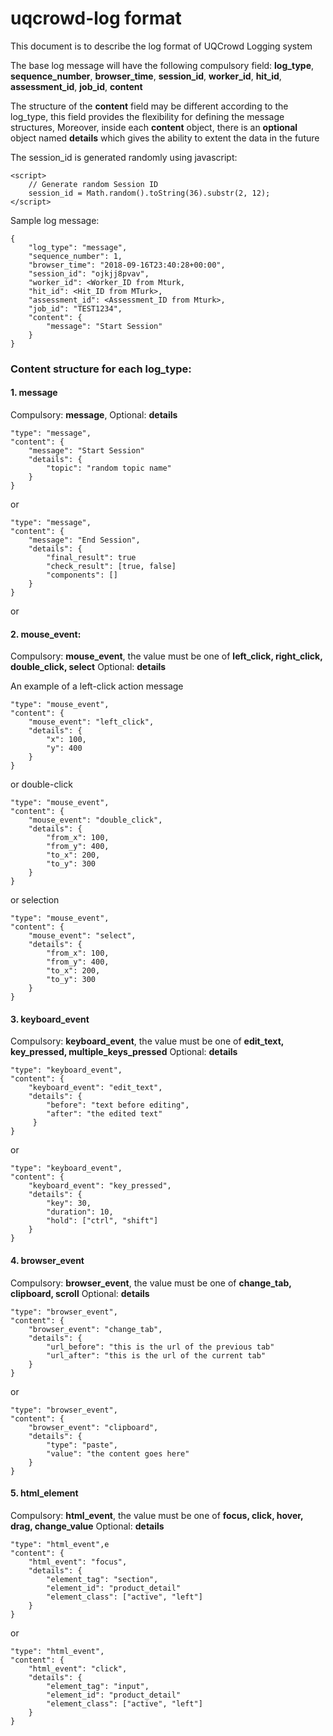 # uqcrowd-log format

This document is to describe the log format of UQCrowd Logging system

The base log message will have the following compulsory field: **log_type**, **sequence_number**, **browser_time**, **session_id**, **worker_id**, **hit_id**, **assessment_id**, **job_id**, **content**

The structure of the **content** field may be different according to the log_type,
this field provides the flexibility for defining the message structures, 
Moreover, inside each **content** object, there is an **optional** object named **details** which gives the ability to extent the data in the future
 
The session_id is generated randomly using javascript:

    <script>
        // Generate random Session ID
        session_id = Math.random().toString(36).substr(2, 12);
	</script>
 
Sample log message:

    {
        "log_type": "message",
        "sequence_number": 1,
        "browser_time": "2018-09-16T23:40:28+00:00",
        "session_id": "ojkjj8pvav",
        "worker_id": <Worker_ID from Mturk,
        "hit_id": <Hit_ID from MTurk>,
        "assessment_id": <Assessment_ID from Mturk>,
        "job_id": "TEST1234",
        "content": {
            "message": "Start Session"
        }
    }


### Content structure for each log\_type:

#### 1. message
Compulsory: **message**, Optional: **details**

    "type": "message",
    "content": {
        "message": "Start Session"
        "details": {
            "topic": "random topic name" 
        }
    }
    
or 

    "type": "message",
    "content": {
        "message": "End Session",
        "details": {
            "final_result": true
            "check_result": [true, false]
            "components": []
        }
    }
    
or 


#### 2. mouse_event: 
Compulsory: **mouse_event**, the value must be one of **left_click, right_click, double_click, select**
Optional: **details**

An example of a left-click action message

    "type": "mouse_event",
    "content": {
        "mouse_event": "left_click",
        "details": {
            "x": 100,
            "y": 400
        }
    }

or double-click 

    "type": "mouse_event",
    "content": {
        "mouse_event": "double_click",
        "details": {
            "from_x": 100,
            "from_y": 400,
            "to_x": 200,
            "to_y": 300
        }
    }
    
or selection 

    "type": "mouse_event",
    "content": {
        "mouse_event": "select",
        "details": {
            "from_x": 100,
            "from_y": 400,
            "to_x": 200,
            "to_y": 300
        }
    }
    
#### 3. keyboard_event
Compulsory: **keyboard_event**, the value must be one of **edit_text, key_pressed, multiple_keys_pressed**
Optional: **details**

    "type": "keyboard_event",
    "content": {
        "keyboard_event": "edit_text",
        "details": {
            "before": "text before editing",
            "after": "the edited text"
         }
    }

or 

    "type": "keyboard_event",
    "content": {
        "keyboard_event": "key_pressed",
        "details": {
            "key": 30,
            "duration": 10,
            "hold": ["ctrl", "shift"]
        }
    }


#### 4. browser_event
Compulsory: **browser_event**, the value must be one of **change_tab, clipboard, scroll**
Optional: **details**
    
    "type": "browser_event",
    "content": {
        "browser_event": "change_tab",
        "details": {
            "url_before": "this is the url of the previous tab"
            "url_after": "this is the url of the current tab"
        }
    }
    
or 

    "type": "browser_event",
    "content": {
        "browser_event": "clipboard",
        "details": {
            "type": "paste",
            "value": "the content goes here"
        }
    }
	
#### 5. html_element
Compulsory: **html_event**, the value must be one of **focus, click, hover, drag, change_value**
Optional: **details**

    "type": "html_event",e
    "content": {
        "html_event": "focus",
        "details": {
            "element_tag": "section",
            "element_id": "product_detail"
            "element_class": ["active", "left"]
        }
    }
	
or	

	"type": "html_event",
    "content": {
        "html_event": "click",
        "details": {
            "element_tag": "input",
            "element_id": "product_detail"
            "element_class": ["active", "left"]
        }
    }


